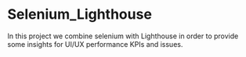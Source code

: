 # Selenium_Lighthouse
In this project we combine selenium with Lighthouse in order to provide some insights for UI/UX performance KPIs and issues.
